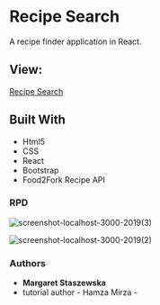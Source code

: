 # Recipe Search
A recipe finder application in React.

## View:
[Recipe Search](https://megfan.github.io/Recipe_Search/)

## Built With

* Html5
* CSS
* React
* Bootstrap
* Food2Fork Recipe API 

### RPD


![screenshot-localhost-3000-2019(3)](https://user-images.githubusercontent.com/35031023/60382622-09025400-9a66-11e9-8f8f-685b47292310.png)

![screenshot-localhost-3000-2019(2)](https://user-images.githubusercontent.com/35031023/60382623-09025400-9a66-11e9-93f6-e5b3b608b90c.png)



### Authors

* **Margaret Staszewska**
* tutorial author - Hamza Mirza -
